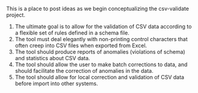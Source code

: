 This is a place to post ideas as we begin conceptualizing the csv-validate project.

1. The ultimate goal is to allow for the validation of CSV data according to a flexible set of rules defined in a schema file.
2. The tool must deal elegantly with non-printing control characters that often creep into CSV files when exported from Excel.
3. The tool should produce reports of anomalies (violations of schema) and statistics about CSV data.
4. The tool should allow the user to make batch corrections to data, and should facilitate the correction of anomalies in the data.
5. The tool should allow for local correction and validation of CSV data before import into other systems.
